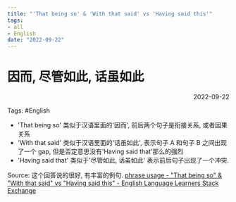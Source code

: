 ```yaml
---
title: "'That being so' & 'With that said' vs 'Having said this'"
tags:
- all
- English
date: "2022-09-22"
---
```

# 因而, 尽管如此, 话虽如此

<div align="right"> 2022-09-22</div>

Tags: #English 

- 'That being so' 类似于汉语里面的'因而', 前后两个句子是衔接关系, 或者因果关系
- 'With that said' 类似于汉语里面的'话虽如此', 表示句子 A 和句子 B 之间出现了一个 gap, 但是否定意思没有'Having said that'那么的强烈
- 'Having said that' 类似于'尽管如此, 话虽如此' 表示前后句子出现了一个冲突.

Source: 这个回答说的很好, 有丰富的例句. [phrase usage - "That being so" & "With that said" vs "Having said this" - English Language Learners Stack Exchange](https://ell.stackexchange.com/a/182094)


